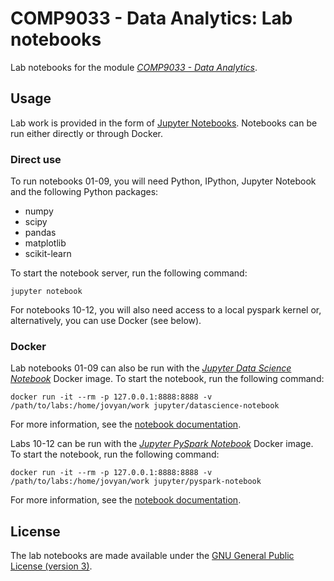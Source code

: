 # COMP9033 - Data Analytics: Lab notebooks

Lab notebooks for the module [*COMP9033 - Data Analytics*](http://tel.cit.ie/msc-in-cloud-computing).

## Usage

Lab work is provided in the form of [Jupyter Notebooks](https://jupyter.org/). Notebooks can be run either directly or through Docker.

### Direct use

To run notebooks 01-09, you will need Python, IPython, Jupyter Notebook and the following Python packages:

- numpy
- scipy
- pandas
- matplotlib
- scikit-learn

To start the notebook server, run the following command:

    jupyter notebook

For notebooks 10-12, you will also need access to a local pyspark kernel or, alternatively, you can use Docker (see below).

### Docker

Lab notebooks 01-09 can also be run with the [*Jupyter Data Science Notebook*](https://github.com/jupyter/docker-stacks/tree/master/datascience-notebook) Docker image. To start the notebook, run the following command:

    docker run -it --rm -p 127.0.0.1:8888:8888 -v /path/to/labs:/home/jovyan/work jupyter/datascience-notebook

For more information, see the [notebook documentation](https://github.com/jupyter/docker-stacks/tree/master/datascience-notebook).

Labs 10-12 can be run with the [*Jupyter PySpark Notebook*](https://github.com/jupyter/docker-stacks/tree/master/pyspark-notebook) Docker image. To start the notebook, run the following command:

    docker run -it --rm -p 127.0.0.1:8888:8888 -v /path/to/labs:/home/jovyan/work jupyter/pyspark-notebook

For more information, see the [notebook documentation](https://github.com/jupyter/docker-stacks/tree/master/pyspark-notebook).

## License

The lab notebooks are made available under the [GNU General Public License (version 3)](../LICENSE).
